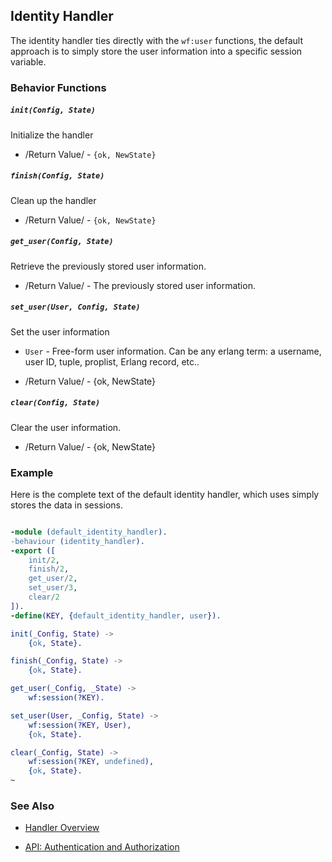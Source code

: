 <!-- dash: Handlers - Identity | Guide | ###:Section -->



## Identity Handler

The identity handler ties directly with the `wf:user` functions, the default
approach is to simply store the user information into a specific session
variable.

### Behavior Functions
 
##### `init(Config, State)`

  Initialize the handler

 *  /Return Value/ - `{ok, NewState}` 

##### `finish(Config, State)`

  Clean up the handler

 *  /Return Value/ - `{ok, NewState}`
  
##### `get_user(Config, State)`

  Retrieve the previously stored user information.

 *  /Return Value/ - The previously stored user information.

##### `set_user(User, Config, State)`

  Set the user information

 *  `User` - Free-form user information. Can be any erlang term: a username,
             user ID, tuple, proplist, Erlang record, etc..

 *  /Return Value/ - {ok, NewState}

##### `clear(Config, State)`
  
  Clear the user information.

 *  /Return Value/ - {ok, NewState}

### Example

Here is the complete text of the default identity handler, which uses simply
stores the data in sessions.

```erlang

-module (default_identity_handler).
-behaviour (identity_handler).
-export ([
    init/2,
    finish/2,
    get_user/2,
    set_user/3,
    clear/2
]).
-define(KEY, {default_identity_handler, user}).

init(_Config, State) ->
    {ok, State}.

finish(_Config, State) ->
    {ok, State}.

get_user(_Config, _State) ->
    wf:session(?KEY).

set_user(User, _Config, State) ->
    wf:session(?KEY, User),
    {ok, State}.

clear(_Config, State) ->
    wf:session(?KEY, undefined),
    {ok, State}.
~


```


### See Also

 *  [Handler Overview](./handlers.md)

 *  [API: Authentication and Authorization](./api.md)
